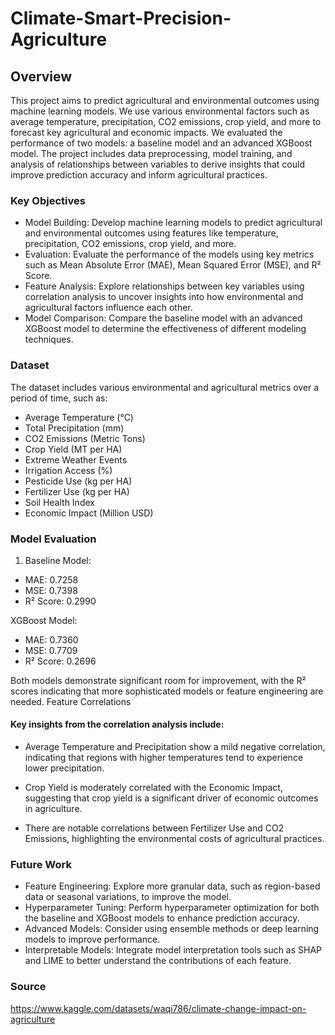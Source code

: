 # Climate-Smart-Precision-Agriculture

## Overview

This project aims to predict agricultural and environmental outcomes using machine learning models. We use various environmental factors such as average temperature, precipitation, CO2 emissions, crop yield, and more to forecast key agricultural and economic impacts. We evaluated the performance of two models: a baseline model and an advanced XGBoost model. The project includes data preprocessing, model training, and analysis of relationships between variables to derive insights that could improve prediction accuracy and inform agricultural practices.

### Key Objectives

- Model Building: Develop machine learning models to predict agricultural and environmental outcomes using features like temperature, precipitation, CO2 emissions, crop yield, and more.
- Evaluation: Evaluate the performance of the models using key metrics such as Mean Absolute Error (MAE), Mean Squared Error (MSE), and R² Score.
- Feature Analysis: Explore relationships between key variables using correlation analysis to uncover insights into how environmental and agricultural factors influence each other.
- Model Comparison: Compare the baseline model with an advanced XGBoost model to determine the effectiveness of different modeling techniques.

### Dataset

The dataset includes various environmental and agricultural metrics over a period of time, such as:

- Average Temperature (°C)
- Total Precipitation (mm)
- CO2 Emissions (Metric Tons)
- Crop Yield (MT per HA)
- Extreme Weather Events
- Irrigation Access (%)
- Pesticide Use (kg per HA)
- Fertilizer Use (kg per HA)
- Soil Health Index
- Economic Impact (Million USD)

### Model Evaluation

1. Baseline Model:
- MAE: 0.7258
- MSE: 0.7398
- R² Score: 0.2990

XGBoost Model:
- MAE: 0.7360
- MSE: 0.7709
- R² Score: 0.2696

Both models demonstrate significant room for improvement, with the R² scores indicating that more sophisticated models or feature engineering are needed.
Feature Correlations

#### Key insights from the correlation analysis include:

- Average Temperature and Precipitation show a mild negative correlation, indicating that regions with higher temperatures tend to experience lower precipitation.

- Crop Yield is moderately correlated with the Economic Impact, suggesting that crop yield is a significant driver of economic outcomes in agriculture.

- There are notable correlations between Fertilizer Use and CO2 Emissions, highlighting the environmental costs of agricultural practices.

### Future Work

- Feature Engineering: Explore more granular data, such as region-based data or seasonal variations, to improve the model.
- Hyperparameter Tuning: Perform hyperparameter optimization for both the baseline and XGBoost models to enhance prediction accuracy.
- Advanced Models: Consider using ensemble methods or deep learning models to improve performance.
- Interpretable Models: Integrate model interpretation tools such as SHAP and LIME to better understand the contributions of each feature.

### Source

https://www.kaggle.com/datasets/waqi786/climate-change-impact-on-agriculture
